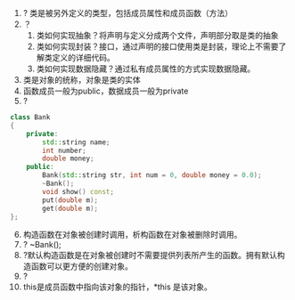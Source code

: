 1. ? 类是被另外定义的类型，包括成员属性和成员函数（方法）
2. ？
   1. 类如何实现抽象？将声明与定义分成两个文件，声明部分取是类的抽象
   2. 类如何实现封装？接口，通过声明的接口使用类是封装，理论上不需要了解类定义的详细代码。
   3. 类如何实现数据隐藏？通过私有成员属性的方式实现数据隐藏。
3. 类是对象的统称，对象是类的实体
4. 函数成员一般为public，数据成员一般为private
5. ?
```cpp
class Bank
{
    private:
        std::string name;
        int number;
        double money;
    public:
        Bank(std::string str, int num = 0, double money = 0.0);
        ~Bank();
        void show() const;
        put(double m);
        get(double m);
};
```
6. 构造函数在对象被创建时调用，析构函数在对象被删除时调用。
7. ? ~Bank();
8. ?默认构造函数是在对象被创建时不需要提供列表所产生的函数。拥有默认构造函数可以更方便的创建对象。
9. ?
10. this是成员函数中指向该对象的指针，*this 是该对象。